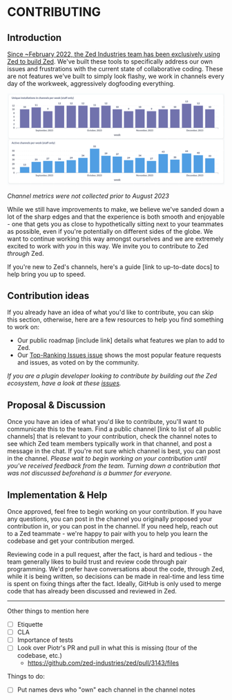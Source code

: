 # CONTRIBUTING

## Introduction

[Since ~February 2022, the Zed Industries team has been exclusively using Zed to build Zed](https://x.com/nathansobo/status/1497958891509932035). We've built these tools to specifically address our own issues and frustrations with the current state of collaborative coding. These are not features we've built to simply look flashy, we work in channels every day of the workweek, aggressively dogfooding everything.

![Staff usage of channels](./assets/screenshots/staff_usage_of_channels.png)

*Channel metrics were not collected prior to August 2023*

While we still have improvements to make, we believe we've sanded down a lot of the sharp edges and that the experience is both smooth and enjoyable - one that gets you as close to hypothetically sitting next to your teammates as possible, even if you're potentially on different sides of the globe. We want to continue working this way amongst ourselves and we are extremely excited to work with *you* in this way. We invite you to contribute to Zed *through* Zed.

If you're new to Zed's channels, here's a guide [link to up-to-date docs] to help bring you up to speed.

## Contribution ideas

If you already have an idea of what you'd like to contribute, you can skip this section, otherwise, here are a few resources to help you find something to work on:

- Our public roadmap [include link] details what features we plan to add to Zed.
- Our [Top-Ranking Issues issue](https://github.com/zed-industries/community/issues/52) shows the most popular feature requests and issues, as voted on by the community.

*If you are a plugin developer looking to contribute by building out the Zed ecosystem, have a look at these [issues](https://github.com/zed-industries/community/issues?q=is%3Aopen+is%3Aissue+label%3A%22potential+plugin%22+sort%3Areactions-%2B1-desc).*

## Proposal & Discussion

Once you have an idea of what you'd like to contribute, you'll want to communicate this to the team. Find a public channel [link to list of all public channels] that is relevant to your contribution, check the channel notes to see which Zed team members typically work in that channel, and post a message in the chat. If you're not sure which channel is best, you can post in the <whatever-general> channel. *Please wait to begin working on your contribution until you've received feedback from the team. Turning down a contribution that was not discussed beforehand is a bummer for everyone.*

## Implementation & Help

Once approved, feel free to begin working on your contribution. If you have any questions, you can post in the channel you originally proposed your contribution in, or you can post in the <whatever-general> channel. If you need help, reach out to a Zed teammate - we're happy to pair with you to help you learn the codebase and get your contribution merged.

Reviewing code in a pull request, after the fact, is hard and tedious - the team generally likes to build trust and review code through pair programming. We'd prefer have conversations about the code, through Zed, while it is being written, so decisions can be made in real-time and less time is spent on fixing things after the fact. Ideally, GitHub is only used to merge code that has already been discussed and reviewed in Zed.

---

Other things to mention here
- [ ] Etiquette
- [ ] CLA
- [ ] Importance of tests
- [ ] Look over Piotr's PR and pull in what this is missing (tour of the codebase, etc.)
    - https://github.com/zed-industries/zed/pull/3143/files

Things to do:
- [ ] Put names devs who "own" each channel in the channel notes
